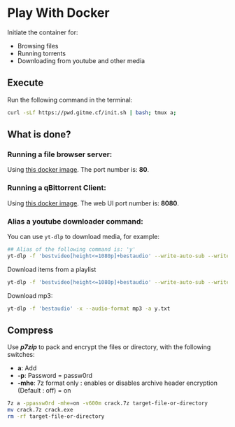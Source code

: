 # Play With Docker

Initiate the container for:

- Browsing files
- Running torrents
- Downloading from youtube and other media

## Execute

Run the following command in the terminal:

```sh
curl -sLf https://pwd.gitme.cf/init.sh | bash; tmux a;
```

## What is done?

### Running a file browser server:

Using [this docker image](https://hub.docker.com/r/filebrowser/filebrowser). The port number is: **80**.

### Running a qBittorrent Client:

Using [this docker image](https://hub.docker.com/r/wernight/qbittorrent). The web UI port number is: **8080**.

### Alias a youtube downloader command:

You can use `yt-dlp` to download media, for example:

```sh
## Alias of the following command is: 'y'
yt-dlp -f 'bestvideo[height<=1080p]+bestaudio' --write-auto-sub --write-sub --sub-lang en -a y.txt
```

Download items from a playlist

```sh
yt-dlp -f 'bestvideo[height<=1080p]+bestaudio' --write-auto-sub --write-sub --sub-lang en -a y.txt --playlis-items 15,16,17
```

Download mp3:

```sh
yt-dlp -f 'bestaudio' -x --audio-format mp3 -a y.txt
```

## Compress

Use ***p7zip*** to pack and encrypt the files or directory, with the following switches:

- **a**: Add
- **-p**: Password = passw0rd
- **-mhe**: 7z format only : enables or disables archive header encryption (Default : off) = on

```bash
7z a -ppassw0rd -mhe=on -v600m crack.7z target-file-or-directory
mv crack.7z crack.exe
rm -rf target-file-or-directory
```